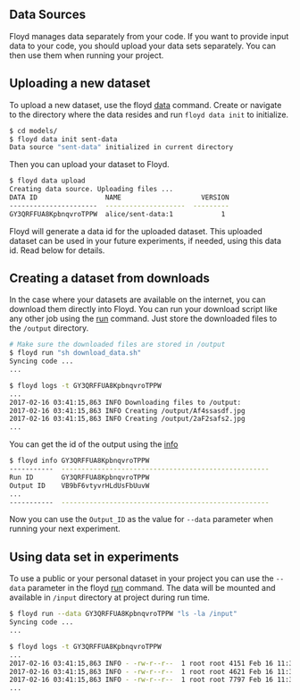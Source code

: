 ## Data Sources

Floyd manages data separately from your code. If you want to provide input data to your code, 
you should upload your data sets separately. You can then use them when running your project.

## Uploading a new dataset

To upload a new dataset, use the floyd [data](../commands/data.md) command.
Create or navigate to the directory where the data resides and run `floyd data init` to initialize.

```bash
$ cd models/
$ floyd data init sent-data
Data source "sent-data" initialized in current directory
```
Then you can upload your dataset to Floyd.

```bash
$ floyd data upload
Creating data source. Uploading files ...
DATA ID                 NAME                    VERSION
----------------------  --------------------  ---------
GY3QRFFUA8KpbnqvroTPPW  alice/sent-data:1            1
```
Floyd will generate a data id for the uploaded dataset. This uploaded dataset can be used in your future experiments, if needed,
using this data id. Read below for details.


## Creating a dataset from downloads

In the case where your datasets are available on the internet, you can download them directly into 
Floyd. You can run your download script like any other job using the [run](../commands/run.md) command.
Just store the downloaded files to the `/output` directory.

```bash
# Make sure the downloaded files are stored in /output
$ floyd run "sh download_data.sh"
Syncing code ...
...

$ floyd logs -t GY3QRFFUA8KpbnqvroTPPW
...
2017-02-16 03:41:15,863 INFO Downloading files to /output:
2017-02-16 03:41:15,863 INFO Creating /output/Af4ssasdf.jpg
2017-02-16 03:41:15,863 INFO Creating /output/2aF2safs2.jpg
...
```
You can get the id of the output using the [info](../commands/info.md)

```bash
$ floyd info GY3QRFFUA8KpbnqvroTPPW
-----------  ----------------------------------------------------
Run ID       GY3QRFFUA8KpbnqvroTPPW
Output ID    VB9bF6vtyvrHLdUsFbUuvW
...
-----------  ----------------------------------------------------
```

Now you can use the `Output_ID` as the value for `--data` parameter when running your next experiment.

## Using data set in experiments

To use a public or your personal dataset in your project you can use 
the `--data` parameter in the floyd [run](../commands/run.md) command.
The data will be mounted and available in `/input` directory at project during run time.

```bash
$ floyd run --data GY3QRFFUA8KpbnqvroTPPW "ls -la /input"
Syncing code ...
...

$ floyd logs -t GY3QRFFUA8KpbnqvroTPPW
...
2017-02-16 03:41:15,863 INFO - -rw-r--r--  1 root root 4151 Feb 16 11:38 positive_sentences.txt
2017-02-16 03:41:15,863 INFO - -rw-r--r--  1 root root 4621 Feb 16 11:38 negative_sentences.txt
2017-02-16 03:41:15,863 INFO - -rw-r--r--  1 root root 7797 Feb 16 11:38 neutral_sentences.txt
...
```
